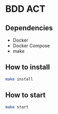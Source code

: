 # BDD ACT

## Dependencies

- Docker
- Docker Compose
- make

## How to install

````bash
make install
````

## How to start

````bash
make start
````
